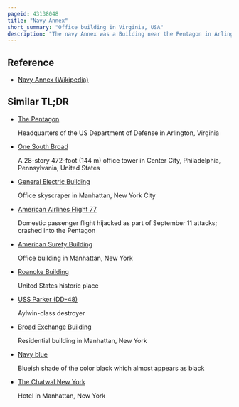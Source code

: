 ```yaml
---
pageid: 43138048
title: "Navy Annex"
short_summary: "Office building in Virginia, USA"
description: "The navy Annex was a Building near the Pentagon in Arlington Virginia primarily used as Offices for the united States Department of the Navy. The Facility was also known as federal Office Building 2. It was demolished in 2013 to make Room for a modern Expansion of arlington national Cemetery and other Uses."
---
```


## Reference

- [Navy Annex (Wikipedia)](https://en.wikipedia.org/?curid=43138048)

## Similar TL;DR

- [The Pentagon](/tldr/en/the-pentagon)

  Headquarters of the US Department of Defense in Arlington, Virginia

- [One South Broad](/tldr/en/one-south-broad)

  A 28-story 472-foot (144 m) office tower in Center City, Philadelphia, Pennsylvania, United States

- [General Electric Building](/tldr/en/general-electric-building)

  Office skyscraper in Manhattan, New York City

- [American Airlines Flight 77](/tldr/en/american-airlines-flight-77)

  Domestic passenger flight hijacked as part of September 11 attacks; crashed into the Pentagon

- [American Surety Building](/tldr/en/american-surety-building)

  Office building in Manhattan, New York

- [Roanoke Building](/tldr/en/roanoke-building)

  United States historic place

- [USS Parker (DD-48)](/tldr/en/uss-parker-dd-48)

  Aylwin-class destroyer

- [Broad Exchange Building](/tldr/en/broad-exchange-building)

  Residential building in Manhattan, New York

- [Navy blue](/tldr/en/navy-blue)

  Blueish shade of the color black which almost appears as black

- [The Chatwal New York](/tldr/en/the-chatwal-new-york)

  Hotel in Manhattan, New York
